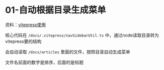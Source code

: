 # 01-自动根据目录生成菜单

资料：[vitepress使用](https://free-pan-blog.netlify.app/articles/06-%E6%9D%82%E9%A1%B9%E4%B8%8E%E6%84%9F%E8%A7%A6/vite%E4%B8%8Evitepress%E7%9B%B8%E5%85%B3/vitepress%E4%BD%BF%E7%94%A8.html)

核心代码在 `/docs/.vitepress/navSidebarUtil.ts` 中，通过node读取目录转为vitepress要的结构

会自动读取 `/docs/articles` 里面的文件，按照目录自动生成菜单

文件名前面的数字是排序，后面的是标题
